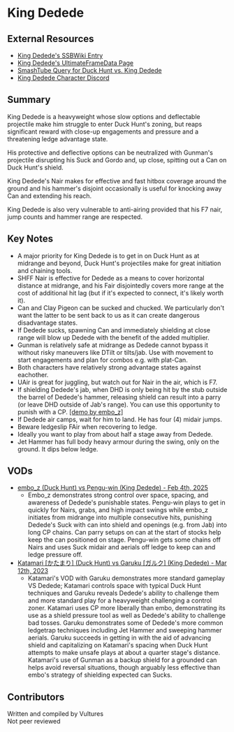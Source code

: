 # King Dedede

## External Resources
- [King Dedede's SSBWiki Entry](https://www.ssbwiki.com/King_Dedede_(SSBU))
- [King Dedede's UltimateFrameData Page](https://ultimateframedata.com/king_dedede.php)
- [SmashTube Query for Duck Hunt vs. King Dedede](https://smash-tube.com/en/result.php?player1=&character1=%E3%83%80%E3%83%83%E3%82%AF%E3%83%8F%E3%83%B3%E3%83%88&player2=&character2=%E3%83%87%E3%83%87%E3%83%87&free_word=&region=&submit=#result)
- [King Dedede Character Discord](https://discord.com/invite/fccCz2G)

## Summary
King Dedede is a heavyweight whose slow options and deflectable projectile make him struggle to enter Duck Hunt's zoning, but reaps significant reward with close-up engagements and pressure and a threatening ledge advantage state.

His protective and deflective options can be neutralized with Gunman's projectile disrupting his Suck and Gordo and, up close, spitting out a Can on Duck Hunt's shield.

King Dedede's Nair makes for effective and fast hitbox coverage around the ground and his hammer's disjoint occasionally is useful for knocking away Can and extending his reach.

King Dedede is also very vulnerable to anti-airing provided that his F7 nair, jump counts and hammer range are respected.

## Key Notes
- A major priority for King Dedede is to get in on Duck Hunt as at midrange and beyond, Duck Hunt's projectiles make for great initiation and chaining tools.
- SHFF Nair is effective for Dedede as a means to cover horizontal distance at midrange, and his Fair disjointedly covers more range at the cost of additional hit lag (but if it's expected to connect, it's likely worth it).
- Can and Clay Pigeon can be sucked and chucked. We particularly don't want the latter to be sent back to us as it can create dangerous disadvantage states.
- If Dedede sucks, spawning Can and immediately shielding at close range will blow up Dedede with the benefit of the added multiplier.
- Gunman is relatively safe at midrange as Dedede cannot bypass it without risky maneuvers like DTilt or tilts/jab. Use with movement to start engagements and plan for combos e.g. with plat-Can.
- Both characters have relatively strong advantage states against eachother.
- UAir is great for juggling, but watch out for Nair in the air, which is F7.
- If shielding Dedede's jab, when DHD is only being hit by the stub outside the barrel of Dedede's hammer, releasing shield can result into a parry (or leave DHD outside of Jab's range). You can use this opportunity to punish with a CP. [[demo by embo_z]](https://youtu.be/5S3_aUfC5fI?feature=shared&t=198)
- If Dedede air camps, wait for him to land. He has four (4) midair jumps.
- Beware ledgeslip FAir when recovering to ledge.
- Ideally you want to play from about half a stage away from Dedede.
- Jet Hammer has full body heavy armour during the swing, only on the ground. It dips below ledge.

## VODs
- [embo_z (Duck Hunt) vs Pengu-win (King Dedede) - Feb 4th, 2025](https://www.youtube.com/watch?v=5S3_aUfC5fI)
  - Embo_z demonstrates strong control over space, spacing, and awareness of Dedede's punishable states. Pengu-win plays to get in quickly for Nairs, grabs, and high impact swings while embo_z initiates from midrange into multiple consecutive hits, punishing Dedede's Suck with can into shield and openings (e.g. from Jab) into long CP chains. Can parry setups on can at the start of stocks help keep the can positioned on stage. Pengu-win gets some chains off Nairs and uses Suck midair and aerials off ledge to keep can and ledge pressure off.
- [Katamari [かたまり] (Duck Hunt) vs Garuku [ガルク] (King Dedede) - Mar 12th, 2023](https://www.youtube.com/watch?v=9_-g1EbKTLI)
  - Katamari's VOD with Garuku demonstrates more standard gameplay VS Dedede; Katamari controls space with typical Duck Hunt techniques and Garuku reveals Dedede's ability to challenge them and more standard play for a heavyweight challenging a control zoner. Katamari uses CP more liberally than embo, demonstrating its use as a shield pressure tool as well as Dedede's ability to challenge bad tosses. Garuku demonstrates some of Dedede's more common ledgetrap techniques including Jet Hammer and sweeping hammer aerials. Garuku succeeds in getting in with the aid of advancing shield and capitalizing on Katamari's spacing when Duck Hunt attempts to make unsafe plays at about a quarter stage's distance. Katamari's use of Gunman as a backup shield for a grounded can helps avoid reversal situations, though arguably less effective than embo's strategy of shielding expected can Sucks.

## Contributors
Written and compiled by Vultures  
Not peer reviewed  
